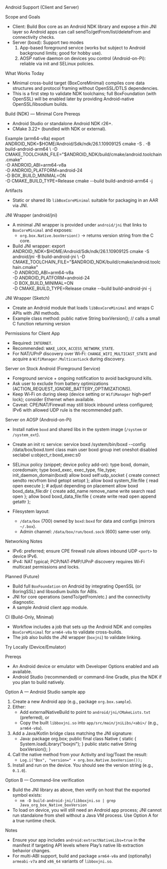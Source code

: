Android Support (Client and Server)

Scope and Goals
- Client: Build Box core as an Android NDK library and expose a thin JNI layer so Android apps can call sendTo/getFrom/list/deleteFrom and connectivity checks.
- Server (boxd): Support two modes
  1) App-based foreground service (works but subject to Android background limits; good for hobby use).
  2) AOSP native daemon on devices you control (Android-on-Pi): reliable via init and SELinux policies.

What Works Today
- Minimal cross-build target (BoxCoreMinimal) compiles core data structures and protocol framing without OpenSSL/DTLS dependencies.
- This is a first step to validate NDK toolchains; full BoxFoundation (with OpenSSL) will be enabled later by providing Android-native OpenSSL/libsodium builds.

Build (NDK) — Minimal Core
Prereqs
- Android Studio or standalone Android NDK r26+.
- CMake 3.22+ (bundled with NDK or external).

Example (arm64-v8a)
  export ANDROID_NDK=$HOME/Android/Sdk/ndk/26.1.10909125
  cmake -S . -B build-android-arm64 \
    -D CMAKE_TOOLCHAIN_FILE="$ANDROID_NDK/build/cmake/android.toolchain.cmake" \
    -D ANDROID_ABI=arm64-v8a \
    -D ANDROID_PLATFORM=android-24 \
    -D BOX_BUILD_MINIMAL=ON \
    -D CMAKE_BUILD_TYPE=Release
  cmake --build build-android-arm64 -j

Artifacts
- Static or shared lib `libBoxCoreMinimal` suitable for packaging in an AAR via JNI.

JNI Wrapper (android/jni)
- A minimal JNI wrapper is provided under `android/jni` that links to `BoxCoreMinimal` and exposes:
  - `org.box.Native.boxVersion()` → returns version string from the C core.
- Build JNI wrapper:
  export ANDROID_NDK=$HOME/Android/Sdk/ndk/26.1.10909125
  cmake -S android/jni -B build-android-jni \
    -D CMAKE_TOOLCHAIN_FILE="$ANDROID_NDK/build/cmake/android.toolchain.cmake" \
    -D ANDROID_ABI=arm64-v8a \
    -D ANDROID_PLATFORM=android-24 \
    -D BOX_BUILD_MINIMAL=ON \
    -D CMAKE_BUILD_TYPE=Release
  cmake --build build-android-jni -j

JNI Wrapper (Sketch)
- Create an Android module that loads `libBoxCoreMinimal` and wraps C APIs with JNI methods.
- Example class method:
  public native String boxVersion(); // calls a small C function returning version

Permissions for Client App
- Required: `INTERNET`.
- Recommended: `WAKE_LOCK`, `ACCESS_NETWORK_STATE`.
- For NAT/UPnP discovery over Wi‑Fi: `CHANGE_WIFI_MULTICAST_STATE` and acquire a `WifiManager.MulticastLock` during discovery.

Server on Stock Android (Foreground Service)
- Foreground service + ongoing notification to avoid background kills.
- Ask user to exclude from battery optimizations (ACTION_REQUEST_IGNORE_BATTERY_OPTIMIZATIONS).
- Keep Wi‑Fi on during sleep (device setting or `WifiManager` high‑perf lock); consider Ethernet when available.
- Caveat: CPE/NAT/Firewall may still block inbound unless configured; IPv6 with allowed UDP rule is the recommended path.

Server on AOSP (Android-on-Pi)
- Install native `boxd` and shared libs in the system image (`/system` or `/system_ext`).
- Create an init rc service:
  service boxd /system/bin/boxd --config /data/box/boxd.toml
    class main
    user boxd
    group inet
    oneshot
    disabled
    seclabel u:object_r:boxd_exec:s0

- SELinux policy (snippet; device policy add-on):
  type boxd, domain, coredomain;
  type boxd_exec, exec_type, file_type;
  init_daemon_domain(boxd)
  allow boxd self:udp_socket { create connect sendto recvfrom bind getopt setopt };
  allow boxd system_file:file { read open execute };  # adjust depending on placement
  allow boxd boxd_data_file:dir { create add_name remove_name write search read open };
  allow boxd boxd_data_file:file { create write read open append getattr };

- Filesystem layout:
  - `/data/box` (700) owned by `boxd:boxd` for data and configs (mirrors `~/.box`).
  - Admin channel: `/data/box/run/boxd.sock` (600) same-user only.

Networking Notes
- IPv6: preferred; ensure CPE firewall rule allows inbound UDP `<port>` to device IPv6.
- IPv4: NAT typical; PCP/NAT‑PMP/UPnP discovery requires Wi‑Fi multicast permissions and locks.

Planned (Future)
- Build full `BoxFoundation` on Android by integrating OpenSSL (or BoringSSL) and libsodium builds for ABIs.
- JNI for core operations (sendTo/getFrom/etc.) and the connectivity diagnostic.
- A sample Android client app module.

CI (Build-Only, Minimal)
- Workflow includes a job that sets up the Android NDK and compiles `BoxCoreMinimal` for `arm64-v8a` to validate cross-builds.
 - The job also builds the JNI wrapper (`boxjni`) to validate linking.

Try Locally (Device/Emulator)

Prereqs
- An Android device or emulator with Developer Options enabled and `adb` available.
- Android Studio (recommended) or command-line Gradle, plus the NDK if you plan to build natively.

Option A — Android Studio sample app
1) Create a new Android app (e.g., package `org.box.sample`).
2) Either:
   - Add externalNativeBuild to point to `android/jni/CMakeLists.txt` (preferred), or
   - Copy the built `libboxjni.so` into `app/src/main/jniLibs/<abi>/` (e.g., `arm64-v8a`).
3) Add a Java/Kotlin bridge class matching the JNI signature:
   - Java:
     package org.box;
     public final class Native {
       static { System.loadLibrary("boxjni"); }
       public static native String boxVersion();
     }
4) Call the native method from your Activity and log/Toast the result:
   - `Log.i("Box", "version=" + org.box.Native.boxVersion());`
5) Install and run on the device. You should see the version string (e.g., `0.1.0`).

Option B — Command-line verification
- Build the JNI library as above, then verify on host that the exported symbol exists:
  - `nm -D build-android-jni/libboxjni.so | grep Java_org_box_Native_boxVersion`
- To load on device, you will still need an Android app process; JNI cannot run standalone from shell without a Java VM process. Use Option A for a true runtime check.

Notes
- Ensure your app includes `android:extractNativeLibs=true` in the manifest if targeting API levels where Play’s native lib extraction behavior changes.
- For multi-ABI support, build and package `arm64-v8a` and (optionally) `armeabi-v7a` and `x86_64` variants of `libboxjni.so`.

